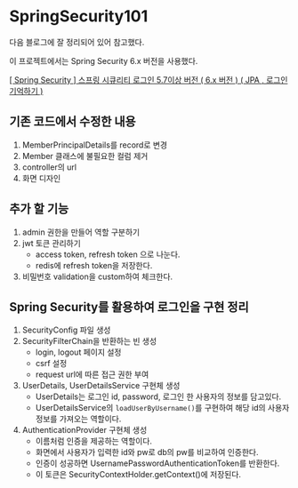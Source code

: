 # SpringSecurity101

다음 블로그에 잘 정리되어 있어 참고했다. 

이 프로젝트에서는 Spring Security 6.x 버전을 사용했다.

[\[ Spring Security \] 스프링 시큐리티 로그인 5.7이상 버전 \( 6.x 버전 \) \( JPA , 로그인 기억하기 \)](https://dev-log.tistory.com/4)

## 기존 코드에서 수정한 내용
1. MemberPrincipalDetails를 record로 변경
2. Member 클래스에 불필요한 컬럼 제거
3. controller의 url
4. 화면 디자인

## 추가 할 기능
1. admin 권한을 만들어 역할 구분하기
2. jwt 토큰 관리하기
    - access token, refresh token 으로 나눈다.
    - redis에 refresh token을 저장한다.
3. 비밀번호 validation을 custom하여 체크한다.



## Spring Security를 활용하여 로그인을 구현 정리
1. SecurityConfig 파일 생성
2. SecurityFilterChain을 반환하는 빈 생성
   - login, logout 페이지 설정 
   - csrf 설정
   - request url에 따른 접근 권한 부여
3. UserDetails, UserDetailsService 구현체 생성
   - UserDetails는 로그인 id, password, 로그인 한 사용자의 정보를 담고있다.
   - UserDetailsService의 `loadUserByUsername()`를 구현하여 해당 id의 사용자 정보를 가져오는 역할이다.
4. AuthenticationProvider 구현체 생성
   - 이름처럼 인증을 제공하는 역할이다.
   - 화면에서 사용자가 입력한 id와 pw로 db의 pw를 비교하여 인증한다.
   - 인증이 성공하면 UsernamePasswordAuthenticationToken를 반환한다.
   - 이 토큰은 SecurityContextHolder.getContext()에 저장된다.
